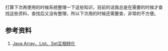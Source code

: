 打算下次再使用的时候系统整理一下这些知识，目前的话我总是在需要的时候才查找这些资料，查找后又没有整理，所以下次用的时候还需要查，非常的不方便。

## 参考资料

1. [Java Array、List、Set互相转化](https://blog.csdn.net/u014532901/article/details/78820124)
